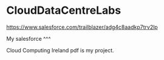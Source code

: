 # CloudDataCentreLabs


https://www.salesforce.com/trailblazer/adg4c8aadkp7trv2lp

My salesforce ^^^

Cloud Computing Ireland pdf is my project.
